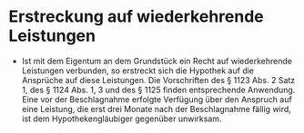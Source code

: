 # Erstreckung auf wiederkehrende Leistungen

- Ist mit dem Eigentum an dem Grundstück ein Recht auf wiederkehrende Leistungen verbunden, so erstreckt sich die Hypothek auf die Ansprüche auf diese Leistungen. Die Vorschriften des § 1123 Abs. 2 Satz 1, des § 1124 Abs. 1, 3 und des § 1125 finden entsprechende Anwendung. Eine vor der Beschlagnahme erfolgte Verfügung über den Anspruch auf eine Leistung, die erst drei Monate nach der Beschlagnahme fällig wird, ist dem Hypothekengläubiger gegenüber unwirksam.

